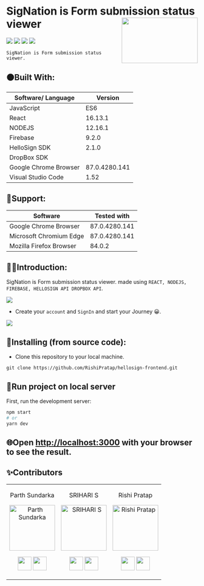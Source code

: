 # <b>SigNation</b> is Form submission status viewer <img src=https://www.linkpicture.com/q/WhatsApp-Image-2022-09-26-at-22.01.40.jpeg height=120 width=200 align='right'>
![](https://img.shields.io/github/forks/RishiPratap/Go-paperless-Hackathon-Frontend-2022?color=green&style=for-the-badge)
![](https://img.shields.io/github/stars/RishiPratap/Go-paperless-Hackathon-Frontend-2022?color=blueviolet&style=for-the-badge)
![](https://img.shields.io/github/license/RishiPratap/Go-paperless-Hackathon-Frontend-2022?color=blue&style=for-the-badge)
![](https://img.shields.io/badge/version-1.0-pink.svg?style=for-the-badge)

`SigNation is Form submission status viewer.` 
## 🟠Built With:
| Software/ Language | Version |
|----------|---------|
| JavaScript | ES6 |
| React      | 16.13.1 |
| NODEJS     | 12.16.1 |
| Firebase          | 9.2.0 |
| HelloSign SDK    |2.1.0  |
| DropBox SDK     |  |
| Google Chrome Browser | 87.0.4280.141 |
| Visual Studio Code | 1.52 |
## 🔴Support:
| Software | Tested with |
|----------|-------------|
| Google Chrome Browser | 87.0.4280.141 |
| Microsoft Chromium Edge | 87.0.4280.141 |
| Mozilla Firefox Browser | 84.0.2 |

## 🔶🔶Introduction:
 SigNation is Form submission status viewer. made using `REACT, NODEJS, FIREBASE, HELLOSIGN API DROPBOX API`.

![](https://www.linkpicture.com/q/LogoTyy.png)

* Create your `account` and `SignIn` and start your Journey 😀.

![](https://www.linkpicture.com/q/rishi122.png)
## 🌈Installing (from source code):

* Clone this repository to your local machine.
```
git clone https://github.com/RishiPratap/hellosign-frontend.git
```
## 📢Run project on local server

First, run the development server:

```bash
npm start
# or
yarn dev
```
## 🌐Open [http://localhost:3000](http://localhost:3000) with your browser to see the result.


 ## ✨Contributors

<table>
<tr align="center">

<td>

Parth Sundarka

<p align="center">
<img src = "https://avatars.githubusercontent.com/u/77690791?v=4"  height="120" alt="Parth Sundarka">
</p>
<p align="center">
<a href = "https://github.com/parthusun8"><img src = "https://github.githubassets.com/images/modules/logos_page/GitHub-Mark.png" width="36" height = "36"/></a>
<a href = "https://www.linkedin.com/in/parth-sundarka/">
<img src = "https://upload.wikimedia.org/wikipedia/commons/thumb/8/81/LinkedIn_icon.svg/2048px-LinkedIn_icon.svg.png" width="36" height="36"/>
</a>
</p>
</td>
  
  <td>

SRIHARI S

<p align="center">
<img src = "https://avatars.githubusercontent.com/u/62781914?v=4"  height="120" alt="SRIHARI S">
</p>
<p align="center">
<a href = "https://github.com/SSHSRN"><img src = "https://github.githubassets.com/images/modules/logos_page/GitHub-Mark.png" width="36" height = "36"/></a>
<a href = "https://www.linkedin.com/in/sshsrn/">
<img src = "https://upload.wikimedia.org/wikipedia/commons/thumb/8/81/LinkedIn_icon.svg/2048px-LinkedIn_icon.svg.png" width="36" height="36"/>
</a>
</p>
</td>

<td>

Rishi Pratap

<p align="center">
<img src = "https://avatars.githubusercontent.com/u/72687585?v=4"  height="120" alt="Rishi Pratap">
</p>
<p align="center">
<a href = "https://github.com/RishiPratap"><img src = "https://github.githubassets.com/images/modules/logos_page/GitHub-Mark.png" width="36" height = "36"/></a>
<a href = "https://www.linkedin.com/in/rishi-pratap-8259621b6/">
<img src = "https://upload.wikimedia.org/wikipedia/commons/thumb/8/81/LinkedIn_icon.svg/2048px-LinkedIn_icon.svg.png" width="36" height="36"/>
</a>
</p>
</td>
  </tr>
  </table>
